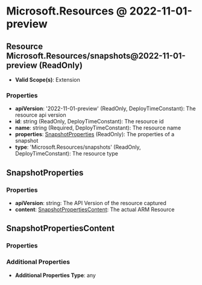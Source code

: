 # Microsoft.Resources @ 2022-11-01-preview

## Resource Microsoft.Resources/snapshots@2022-11-01-preview (ReadOnly)
* **Valid Scope(s)**: Extension
### Properties
* **apiVersion**: '2022-11-01-preview' (ReadOnly, DeployTimeConstant): The resource api version
* **id**: string (ReadOnly, DeployTimeConstant): The resource id
* **name**: string (Required, DeployTimeConstant): The resource name
* **properties**: [SnapshotProperties](#snapshotproperties) (ReadOnly): The properties of a snapshot
* **type**: 'Microsoft.Resources/snapshots' (ReadOnly, DeployTimeConstant): The resource type

## SnapshotProperties
### Properties
* **apiVersion**: string: The API Version of the resource captured
* **content**: [SnapshotPropertiesContent](#snapshotpropertiescontent): The actual ARM Resource

## SnapshotPropertiesContent
### Properties
### Additional Properties
* **Additional Properties Type**: any

